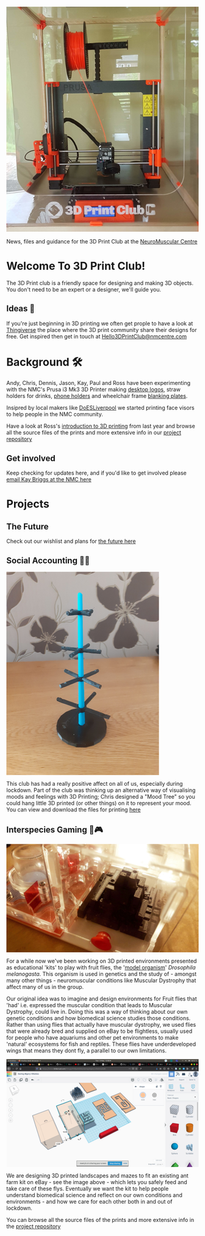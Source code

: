 
![NMC Logo 3D print Model Image](images/NMCEnclosure.png)

News, files and guidance for the 3D Print Club at the [NeuroMuscular Centre](http://www.nmcentre.com/)

# Welcome To 3D Print Club! 

The 3D Print club is a friendly space for designing and making 3D objects. You don't need to be an expert or a designer, we'll guide you. 

## Ideas 💭
If you're just beginning in 3D printing we often get prople to have a look at [Thingiverse](https://thingiverse.com/) the place where the 3D print community share their designs for free. Get inspired then get in touch at <a href="mailto:Hello3DPrintClub@nmcentre.com?Subject=Hello%20Printers">Hello3DPrintClub@nmcentre.com</a>


# Background 🛠️

Andy, Chris, Dennis, Jason, Kay, Paul and Ross have been experimenting with the NMC's Prusa i3 Mk3 3D Printer making [desktop logos](https://github.com/cheapjack/ThoughtsOnTheDesktop/blob/master/models/happySphereLidWithLogo.stl), straw holders for drinks, [phone holders](https://github.com/cheapjack/NMC3DPrintClub/blob/master/models/Dennis_Phone_Holder/iphone11_holder.stl) and wheelchair frame [blanking plates](https://github.com/cheapjack/NMC3DPrintClub/blob/master/models/blankingplate/blanking%20plate.stl).

Insipred by local makers like [DoESLiverpool](https://doesliverpool.com/) we started printing face visors to help people in the NMC community.

Have a look at Ross's [introduction to 3D printing](https://slides.com/cheapjack/ross-dalziel) from last year and browse all the source files of the prints and more extensive info in our [project repository](https://github.com/cheapjack/NMC3DPrintClub)

## Get involved

Keep checking for updates here, and if you'd like to get involved please [email Kay Briggs at the NMC here](mailto:kay.briggs@nmcentre.com)

# Projects

## The Future

Check out our wishlist and plans for [the future here](FutureNotes.md)

## Social Accounting 📁🌲

<img src="images/MoodTree.jpg" width="400" align="center">

This club has had a really positive affect on all of us, especially during lockdown. Part of the club was thinking up an alternative way of visualising moods and feelings with 3D Printing; Chris designed a "Mood Tree" so you could hang little 3D printed (or other things) on it to represent your mood. You can view and download the files for printing [here](https://github.com/cheapjack/NMC3DPrintClub/tree/master/models/moodtree)

## Interspecies Gaming 🦟🎮

<img src="images/PyramidFarmFix2.jpg" wifth="400" align="center" alt="Ant Farm Kit from eBay with 3D printed pyramid">

For a while now we've been working on 3D printed environments presented as educational 'kits' to play with fruit flies, the '[model organism](https://en.wikipedia.org/wiki/Model_organism)' *Drosophila melanogasta*. This organism is used in genetics and the study of - amongst many other things - neuromuscular conditions like Muscular Dystrophy that affect many of us in the group.

Our original idea was to imagine and design  environments for Fruit flies that 'had' i.e. expressed the muscular condition that leads to Muscular Dystrophy, could live in. Doing this was a way of thinking about our own genetic conditions and how biomedical science studies those conditions. Rather than using flies that actually have muscular dystrophy, we used flies that were already bred and supplied on eBay to be flightless, usually used for people who have aquariums and other pet environments to make 'natural' ecosystems for fish and reptiles. These flies have underdeveloped wings that means they dont fly, a parallel to our own limitations.


<img src="images/MazeInProgress.png" wifth="400" align="center" alt="Ant Farm Kit from eBay with 3D printed pyramid">

We are designing 3D printed landscapes and mazes to fit an existing ant farm kit on eBay - see the image above - which lets you safely feed and take care of these flys. Eventually we want the kit to help people understand biomedical science and reflect on our own conditions and environments - and how we care for each other both in and out of lockdown.

You can browse all the source files of the prints and more extensive info in the [project repository](https://github.com/cheapjack/NMC3DPrintClub)
